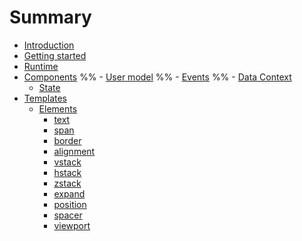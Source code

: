 # Summary

- [Introduction](./introduction.md)
- [Getting started](./getting-started.md)
- [Runtime](./runtime.md)
- [Components](./components.md)
    %% - [User model](./templates/usermodel.md)
    %% - [Events](./templates/events.md)
    %% - [Data Context](./templates/data-ctx.md)
    - [State](./templates/state.md)
- [Templates](./templates.md)
    - [Elements](./templates/elements.md)
        - [text](./templates/elements/text.md)
        - [span](./templates/elements/span.md)
        - [border](./templates/elements/border.md)
        - [alignment](./templates/elements/alignment.md)
        - [vstack](./templates/elements/vstack.md)
        - [hstack](./templates/elements/hstack.md)
        - [zstack](./templates/elements/zstack.md)
        - [expand](./templates/elements/expand.md)
        - [position](./templates/elements/position.md)
        - [spacer](./templates/elements/spacer.md)
        - [viewport](./templates/elements/viewport.md)
